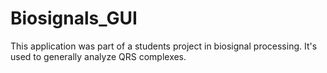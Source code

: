 # Biosignals_GUI

This application was part of a students project in biosignal processing. It's used to generally analyze QRS complexes. 
